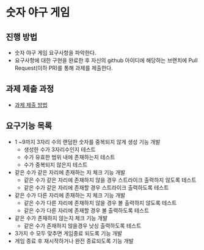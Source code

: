 # 숫자 야구 게임
## 진행 방법
* 숫자 야구 게임 요구사항을 파악한다.
* 요구사항에 대한 구현을 완료한 후 자신의 github 아이디에 해당하는 브랜치에 Pull Request(이하 PR)를 통해 과제를 제출한다.

## 과제 제출 과정
* [과제 제출 방법](https://github.com/next-step/nextstep-docs/tree/master/precourse)


## 요구기능 목록
* 1 ~9까지 3자리 수의 랜덤한 숫자를 중복되지 않게 생성 기능 개발
  - 생성한 수가 3자리수인지 테스트
  - 수가 유효한 범위 내에 존재하는지 테스트
  - 수가 중복되지 않은지 테스트
* 같은 수가 같은 자리에 존재하는 지 체크 기능 개발
  - 같은 수가 같은 자리에 존재하지 않을 경우 스트라이크 출력하지 않도록 테스트 
  - 같은 수가 같은 자리에 존재할 경우 스트라이크 출력하도록 테스트
* 같은 수가 다른 자리에 존재하는 지 체크 기능 개발
  - 같은 수가 다른 자리에 존재하지 않을 경우 볼 출력하지 않도록 테스트
  - 같은 수가 다른 자리에 존재할 경우 볼 출력하도록 테스트
* 같은 수가 존재하지 않는지 체크 기능 개발
  - 같은 수가 존재하지 않을경우 낫싱 출력하도록 테스트
* 3가지 수 모두 맞추면 게임종료 되도록 기능 개발
* 게임 종료 후 재시작하거나 완전 종료되도록 기능 개발


